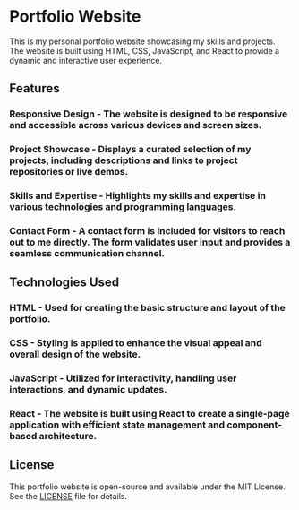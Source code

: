 # Portfolio Website

This is my personal portfolio website showcasing my skills and projects. The website is built using HTML, CSS, JavaScript, and React to provide a dynamic and interactive user experience.

## Features

### Responsive Design - The website is designed to be responsive and accessible across various devices and screen sizes.

### Project Showcase - Displays a curated selection of my projects, including descriptions and links to project repositories or live demos.

### Skills and Expertise - Highlights my skills and expertise in various technologies and programming languages.

### Contact Form - A contact form is included for visitors to reach out to me directly. The form validates user input and provides a seamless communication channel.

## Technologies Used

### HTML - Used for creating the basic structure and layout of the portfolio.

### CSS - Styling is applied to enhance the visual appeal and overall design of the website.

### JavaScript - Utilized for interactivity, handling user interactions, and dynamic updates.

### React - The website is built using React to create a single-page application with efficient state management and component-based architecture.

## License

This portfolio website is open-source and available under the MIT License. See the [LICENSE](LICENSE) file for details.

